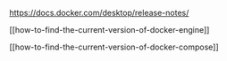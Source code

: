 https://docs.docker.com/desktop/release-notes/

[[how-to-find-the-current-version-of-docker-engine]]

[[how-to-find-the-current-version-of-docker-compose]]



